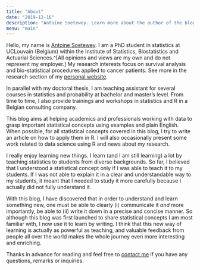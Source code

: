 ```yaml
---
title: "About"
date: "2019-12-16"
description: "Antoine Soetewey. Learn more about the author of the blog."
menu: "main"
---
```


Hello, my name is [Antoine Soetewey](https://www.antoinesoetewey.com/). I am a PhD student in statistics at UCLouvain (Belgium) within the Institute of Statistics, Biostatistics and Actuarial Sciences.^[All opinions and views are my own and do not represent my employer.] My research interests focus on survival analysis and bio-statistical procedures applied to cancer patients. See more in the research section of my [personal website](https://www.antoinesoetewey.com/research).

In parallel with my doctoral thesis, I am teaching assistant for several courses in statistics and probability at bachelor and master’s level. From time to time, I also provide trainings and workshops in statistics and R in a Belgian consulting company.

This blog aims at helping academics and professionals working with data to grasp important statistical concepts using examples and plain English. When possible, for all statistical concepts covered in this blog, I try to write an article on how to apply them in R. I will also occasionally present some work related to data science using R and news about my research.

I really enjoy learning new things. I learn (and I am still learning) a lot by teaching statistics to students from diverse backgrounds. So far, I believed that I understood a statistical concept only if I was able to teach it to my students. If I was not able to explain it in a clear and understandable way to my students, it meant that I needed to study it more carefully because I actually did not fully understand it.

With this blog, I have discovered that in order to understand and learn something new, one must be able to clearly (i) communicate it *and* more importantly, be able to (ii) write it down in a precise and concise manner. So although this blog was first launched to share statistical concepts I am most familiar with, I now use it to learn by writing. I think that this new way of learning is actually as powerful as teaching, and valuable feedback from people all over the world makes the whole journey even more interesting and enriching.

Thanks in advance for reading and feel free to [contact me](/contact/) if you have any questions, remarks or inquiries.
